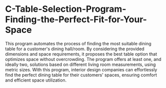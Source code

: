 # C-Table-Selection-Program-Finding-the-Perfect-Fit-for-Your-Space
This program automates the process of finding the most suitable dining table for a customer's dining hall/room. By considering the provided dimensions and space requirements, it proposes the best table option that optimizes space without overcrowding. The program offers at least one, and ideally two, solutions based on different living room measurements, using metric sizes. With this program, interior design companies can effortlessly find the perfect dining table for their customers' spaces, ensuring comfort and efficient space utilization.
